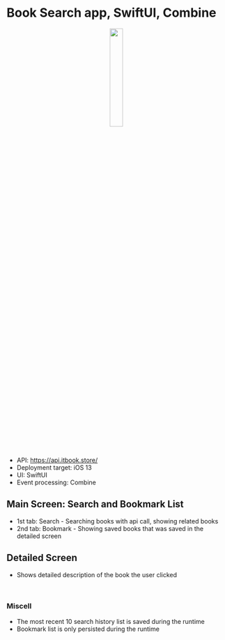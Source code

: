 # Book Search app, SwiftUI, Combine

<p align="center">
  <img src="Book.gif" width="24%" height="24%">
</p>
<br>

- API: https://api.itbook.store/
- Deployment target: iOS 13
- UI: SwiftUI
- Event processing: Combine

## Main Screen: Search and Bookmark List
- 1st tab: Search - Searching books with api call, showing related books 
- 2nd tab: Bookmark - Showing saved books that was saved in the detailed screen

## Detailed Screen
- Shows detailed description of the book the user clicked 

<br>

### Miscell
- The most recent 10 search history list is saved during the runtime
- Bookmark list is only persisted during the runtime


